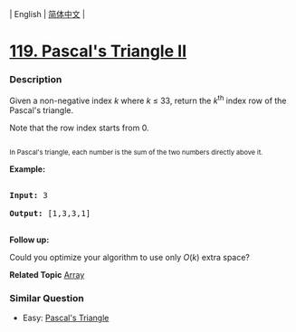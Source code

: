 | English | [简体中文](README.md) |

# [119. Pascal's Triangle II](https://leetcode-cn.com/problems/pascals-triangle-ii)
 ### Description
<p>Given a non-negative&nbsp;index <em>k</em>&nbsp;where <em>k</em> &le;&nbsp;33, return the <em>k</em><sup>th</sup>&nbsp;index row of the Pascal&#39;s triangle.</p>

<p>Note that the row index starts from&nbsp;0.</p>

<p><img alt="" src="https://upload.wikimedia.org/wikipedia/commons/0/0d/PascalTriangleAnimated2.gif" /><br />
<small>In Pascal&#39;s triangle, each number is the sum of the two numbers directly above it.</small></p>

<p><strong>Example:</strong></p>

<pre>
<strong>Input:</strong> 3
<strong>Output:</strong> [1,3,3,1]
</pre>

<p><strong>Follow up:</strong></p>

<p>Could you optimize your algorithm to use only <em>O</em>(<em>k</em>) extra space?</p>

**Related Topic**  [Array](https://leetcode-cn.com/tag/array) 

### Similar Question
 - Easy:	[Pascal's Triangle](https://leetcode-cn.com/problems/pascals-triangle) 
